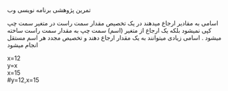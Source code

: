 <style>
.main-content {
    direction: rtl;
    font-family: sans-serif;
}
</style>
 تمرین پژوهشی برنامه نویسی وب
 
 
اسامی به مقادیر ارجاع میدهند
  در یک تخصیص مقدار سمت راست در متغیر سمت چپ کپی نمیشود بلکه یک ارجاع  از متغیر (اسم) سمت چپ به مقدار سمت راست ساخته میشود . اسامی زیادی میتوانند به یک مقدار ارجاع دهند و تخصیص مجدد هر اسم مستقل انجام میشود
<p direction: ltr>

x=12
<br>
y=x
<br>
x=15
<br>
#y=12,x=15
<br>
</p>
